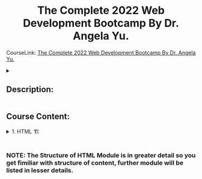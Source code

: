 <h1 align="center"> The Complete 2022 Web Development Bootcamp By Dr. Angela Yu. </h1>

CourseLink: <a href="https://www.udemy.com/course/the-complete-web-development-bootcamp/">The Complete 2022 Web Development Bootcamp By Dr. Angela Yu.</a>

<details>

<summary><h2>Description:</h2></summary>

Welcome to the Complete Web Development Bootcamp, the only course you need to learn to code and become a full-stack web developer. With 150,000+ ratings and a 4.8 average, my Web Development course is one of the HIGHEST RATED courses in the history of Udemy! 

At 65+ hours, this Web Development course is without a doubt the most comprehensive web development course available online. Even if you have zero programming experience, this course will take you from beginner to mastery.


<p align="center">

<img src = "https://user-images.githubusercontent.com/81550376/180720456-000f943e-4c35-4eb8-bdd2-d38fd97b8919.png">

</p>

</details>


## Course Content:

<details>

<summary>1. HTML 🏗️ </summary>
   	
	1.1 1_Introduction ✅

		1.1.1 1_HTMLIntro.html - ✅

		1.1.2 2_HTMLTagAnatomy.html - ✅

		1.1.3 3_What_will_we_build.html - ✅

		1.1.4 4_HTML_Boilerplate

			1.1.4.1 1_HTML-Personal_Site

				1.1.4.1.1 Index.html - ✅

		1.1.5 5_HTML_Structure

			1.1.5.1 1_HTML-Personal_Site

				1.1.5.1.1 Index.html - ✅

		1.1.6 6_HTML_Lists

			1.1.6.1 1_HTML-Personal_Site

				1.1.6.1.1 Index.html - ✅

		1.1.7 7_HTML_Images

			1.1.7.1 1_HTML-Personal_Site

				1.1.7.1.1 Index.html - ✅

		
		1.1.8 8_HTML_Anchors_&_Hyperlinks

			1.1.8.1 1_HTML-Personal_Site

				1.1.8.1.1 Index.html - ✅

				1.1.8.1.2 Hobbies.html - ✅

				1.1.8.1.3 Contact.html - ✅

-------------------------------------------------------------------------------		
	
	1.2 2_Intermediate - ⏳

		1.2.1 1_HTML_Tables

			1.2.1.1 1_HTML-Personal_Site

				1.2.1.1.1 Index.html - ✅

				1.2.1.1.2 Hobbies.html - ✅

				1.2.1.1.3 Contact.html - ✅

		1.2.2 2_HTML_Tables_Layout

			1.2.2.1 1_HTML-Personal_Site

				1.2.2.1.1 Index.html - ✅

				1.2.2.1.2 Hobbies.html - ✅

				1.2.2.1.3 Contact.html - ✅

		1.2.3 3_HTML_Tables_Challenge

			1.2.3.1 1_HTML-Personal_Site

				1.2.3.1.1 Index.html - ✅

				1.2.3.1.2 Hobbies.html - ✅

				1.2.3.1.3 Contact.html - ✅

		1.2.4 4_HTML_Forms

			1.2.4.1 1_HTML-Personal_Site

				1.2.4.1.1 Index.html - ✅

				1.2.4.1.2 Hobbies.html - ✅

				1.2.4.1.3 Contact.html - ✅		

		1.2.5 5_HTML_Contact_Forms

			1.2.5.1 1_HTML-Personal_Site

				1.2.5.1.1 Index.html - ✅

				1.2.5.1.2 Hobbies.html - ✅

				1.2.5.1.3 Contact.html - ✅		
				
	HTML_Code_PlayGround.html - 🏗️
	
</details>
<br>

### NOTE: The Structure of HTML Module is in greater detail so you get fimiliar with structure of content, further module will be listed in lesser details. 
